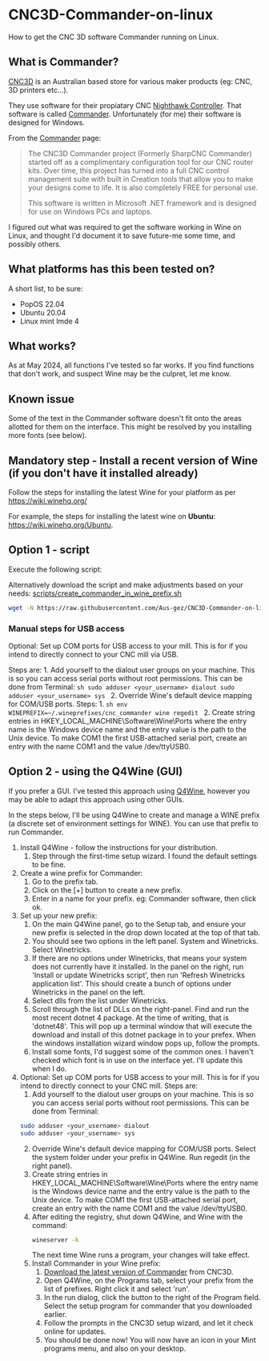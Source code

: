 # CNC3D-Commander-on-linux

How to get the CNC 3D software Commander running on Linux.

## What is Commander?

[CNC3D](https://www.cnc3d.com.au/) is an Australian based store for various maker products (eg: CNC, 3D printers etc...).

They use software for their propiatary CNC [Nighthawk Controller](https://www.cnc3d.com.au/nhc). That software is called [Commander](https://www.cnc3d.com.au/commander). Unfortunately (for me) their software is designed for Windows.

From the [Commander](https://www.cnc3d.com.au/commander) page:
> The CNC3D Commander project (Formerly SharpCNC Commander) started off as a complimentary configuration tool for our CNC router kits. Over time, this project has turned into a full CNC control management suite with built in Creation tools that allow you to make your designs come to life. It is also completely FREE for personal use.
>
> This software is written in Microsoft .NET framework and is designed for use on Windows PCs and laptops.

I figured out what was required to get the software working in Wine on Linux, and thought I'd document it to save future-me some time, and possibly others.

## What platforms has this been tested on?

A short list, to be sure:

* PopOS 22.04
* Ubuntu 20.04
* Linux mint lmde 4

## What works?

As at May 2024, all functions I've tested so far works. If you find functions that don't work, and suspect Wine may be the culpret, let me know.

## Known issue

Some of the text in the Commander software doesn't fit onto the areas allotted for them on the interface. This might be resolved by you installing more fonts (see below).

## Mandatory step - Install a recent version of Wine (if you don't have it installed already)

Follow the steps for installing the latest Wine for your platform as per https://wiki.winehq.org/

For example, the steps for installing the latest wine on **Ubuntu**: https://wiki.winehq.org/Ubuntu.

## Option 1 - script

Execute the following script:

Alternatively download the script and make adjustments based on your needs: [scripts/create_commander_in_wine_prefix.sh](scripts/create_commander_in_wine_prefix.sh)

```sh
wget -N https://raw.githubusercontent.com/Aus-gez/CNC3D-Commander-on-linux/main/scripts/create_commander_in_wine_prefix.sh && chmod +x create_commander_in_wine_prefix.sh && ./create_commander_in_wine_prefix.sh
```

### Manual steps for USB access

Optional: Set up COM ports for USB access to your mill. This is for if you intend to directly connect to your CNC mill via USB.

Steps are:
    1. Add yourself to the dialout user groups on your machine. This is so you can access serial ports without root permissions. This can be done from Terminal:
    ```sh
    sudo adduser <your_username> dialout
    sudo adduser <your_username> sys
    ```
    2. Override Wine's default device mapping for COM/USB ports.
    Steps:
        1. ```sh
        env WINEPREFIX=~/.wineprefixes/cnc_commander wine regedit
        ```
        2. Create string entries in HKEY_LOCAL_MACHINE\Software\Wine\Ports where the entry name is the Windows device name and the entry value is the path to the Unix device. To make COM1 the first USB-attached serial port, create an entry with the name COM1 and the value /dev/ttyUSB0.

## Option 2 - using the Q4Wine (GUI)

If you prefer a GUI. I've tested this approach using [Q4Wine](https://q4wine.brezblock.org.ua/), however you may be able to adapt this approach using other GUIs.

In the steps below, I'll be using Q4Wine to create and manage a WINE prefix (a discrete set of environment settings for WINE). You can use that prefix to run Commander.

1. Install Q4Wine - follow the instructions for your distribution.
    1. Step through the first-time setup wizard. I found the default settings to be fine.
2. Create a wine prefix for Commander:
    1. Go to the prefix tab.
    2. Click on the [+] button to create a new prefix.
    3. Enter in a name for your prefix. eg: Commander software, then click ok.
3. Set up your new prefix:
    1. On the main Q4Wine panel, go to the Setup tab, and ensure your new prefix is selected in the drop down located at the top of that tab.
    2. You should see two options in the left panel. System and Winetricks. Select Winetricks.
    3. If there are no options under Winetricks, that means your system does not currently have it installed. In the panel on the right, run 'Install or update Winetricks script', then run 'Refresh Winetricks application list'. This should create a bunch of options under Winetricks in the panel on the left.
    4. Select dlls from the list under Winetricks.
    5. Scroll through the list of DLLs on the right-panel. Find and run the most recent dotnet 4 package. At the time of writing, that is 'dotnet48'. This will pop up a terminal window that will execute the download and install of this dotnet package in to your prefex. When the windows installation wizard window pops up, follow the prompts.
    6. Install some fonts, I'd suggest some of the common ones. I haven't checked which font is in use on the interface yet. I'll update this when I do. 
4. Optional: Set up COM ports for USB access to your mill. This is for if you intend to directly connect to your CNC mill. Steps are:
    1. Add yourself to the dialout user groups on your machine. This is so you can access serial ports without root permissions. This can be done from Terminal:
    ```sh
    sudo adduser <your_username> dialout
    sudo adduser <your_username> sys
    ```
    2. Override Wine's default device mapping for COM/USB ports. Select the system folder under your prefix in Q4Wine. Run regedit (in the right panel).
    3. Create string entries in HKEY_LOCAL_MACHINE\Software\Wine\Ports where the entry name is the Windows device name and the entry value is the path to the Unix device. To make COM1 the first USB-attached serial port, create an entry with the name COM1 and the value /dev/ttyUSB0. 
    4. After editing the registry, shut down Q4Wine, and Wine with the command:
        ```sh
        wineserver -k
        ```
        The next time Wine runs a program, your changes will take effect. 
    5. Install Commander in your Wine prefix:
        1. [Download the latest version of Commander](https://www.cnc3d.com.au/commander) from CNC3D. 
        2. Open Q4Wine, on the Programs tab, select your prefix from the list of prefixes. Right click it and select 'run'.
        3. In the run dialog, click the button to the right of the Program field. Select the setup program for commander that you downloaded earlier.
        4. Follow the prompts in the CNC3D setup wizard, and let it check online for updates.
        5. You should be done now! You will now have an icon in your Mint programs menu, and also on your desktop.
